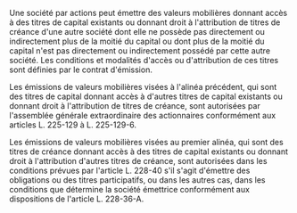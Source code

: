 Une société par actions peut émettre des valeurs mobilières donnant accès à des titres de capital existants ou donnant droit à l'attribution de titres de créance d'une autre société dont elle ne possède pas directement ou indirectement plus de la moitié du capital ou dont plus de la moitié du capital n'est pas directement ou indirectement possédé par cette autre société. Les conditions et modalités d'accès ou d'attribution de ces titres sont définies par le contrat d'émission.

Les émissions de valeurs mobilières visées à l'alinéa précédent, qui sont des titres de capital donnant accès à d'autres titres de capital existants ou donnant droit à l'attribution de titres de créance, sont autorisées par l'assemblée générale extraordinaire des actionnaires conformément aux articles L. 225-129 à L. 225-129-6.

Les émissions de valeurs mobilières visées au premier alinéa, qui sont des titres de créance donnant accès à des titres de capital existants ou donnant droit à l'attribution d'autres titres de créance, sont autorisées dans les conditions prévues par l'article L. 228-40 s'il s'agit d'émettre des obligations ou des titres participatifs, ou dans les autres cas, dans les conditions que détermine la société émettrice conformément aux dispositions de l'article L. 228-36-A.
